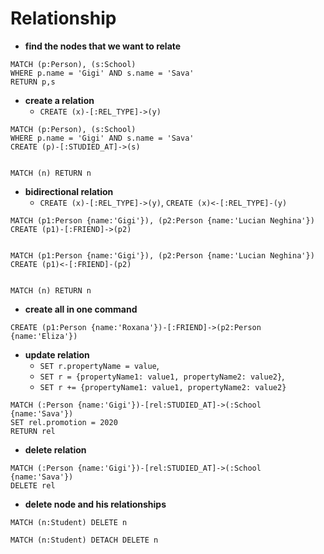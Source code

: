 # Relationship

- **find the nodes that we want to relate**
```
MATCH (p:Person), (s:School)
WHERE p.name = 'Gigi' AND s.name = 'Sava'
RETURN p,s 
```
- **create a relation** 
    - `CREATE (x)-[:REL_TYPE]->(y)`
```
MATCH (p:Person), (s:School)
WHERE p.name = 'Gigi' AND s.name = 'Sava'
CREATE (p)-[:STUDIED_AT]->(s)


MATCH (n) RETURN n
```
- **bidirectional relation**
    - `CREATE (x)-[:REL_TYPE]->(y)`, `CREATE (x)<-[:REL_TYPE]-(y)`
```
MATCH (p1:Person {name:'Gigi'}), (p2:Person {name:'Lucian Neghina'})
CREATE (p1)-[:FRIEND]->(p2)


MATCH (p1:Person {name:'Gigi'}), (p2:Person {name:'Lucian Neghina'})
CREATE (p1)<-[:FRIEND]-(p2)


MATCH (n) RETURN n
```
- **create all in one command**
```
CREATE (p1:Person {name:'Roxana'})-[:FRIEND]->(p2:Person {name:'Eliza'})
```

- **update relation**
    - `SET r.propertyName = value`, 
    - `SET r = {propertyName1: value1, propertyName2: value2}`, 
    - `SET r += {propertyName1: value1, propertyName2: value2}`
```
MATCH (:Person {name:'Gigi'})-[rel:STUDIED_AT]->(:School {name:'Sava'})
SET rel.promotion = 2020
RETURN rel
```

- **delete relation**
```
MATCH (:Person {name:'Gigi'})-[rel:STUDIED_AT]->(:School {name:'Sava'})
DELETE rel
```

- **delete node and his relationships**
```
MATCH (n:Student) DELETE n

MATCH (n:Student) DETACH DELETE n
```
